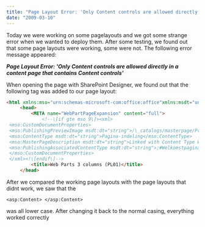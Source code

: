 ```yaml
---
title: "Page Layout Error: 'Only Content controls are allowed directly in a content page that contains Content controls'"
date: "2009-03-10"
---
```


Today we were working on some pagelayouts and we got some strange error when we wanted to deploy them. After some testing, we found out that some page layouts were working, some were not. The following error message appeared:

_**Page Layout Error: 'Only Content controls are allowed directly in a content page that contains Content controls'**_

When opening the page with SharePoint Designer, we found out that the following tag was added to our page layout:

```html
<html xmlns:mso="urn:schemas-microsoft-com:office:office"xmlns:msdt="uuid:C2F41010-65B3-11d1-A29F-00AA00C14882">
     <head>
         <META name="WebPartPageExpansion" content="full">
             <!--\[if gte mso 9\]><xml>
 <mso:CustomDocumentProperties>
 <mso:PublishingPreviewImage msdt:dt="string">/\_catalogs/masterpage/Preview Images/GenericPagePreview.png</mso:PublishingPreviewImage>
 <mso:ContentType msdt:dt="string">Pagina-indeling</mso:ContentType>
 <mso:MasterPageDescription msdt:dt="string">Linked with Content Type Welcome Page</mso:MasterPageDescription>
 <mso:PublishingAssociatedContentType msdt:dt="string">;#Welkomstpagina;#0x010100C568DB52D9D0A14D9B2FDCC96666E9F2007948130EC3DB064584E219954237AF390064DEA0F50FC8C147B0B6EA0636C4A7D4;#</mso:PublishingAssociatedContentType>
 </mso:CustomDocumentProperties>
 </xml><!\[endif\]-->
         <title>Web Parts 3 columns (PL01)</title>
     </head>
```
After we compared the working page layouts with the page layouts that didnt work, we saw that the

```aspnet
<asp:Content> </asp:Content>
```

was all lower case. After changing it back to the normal casing, everything worked correctly
